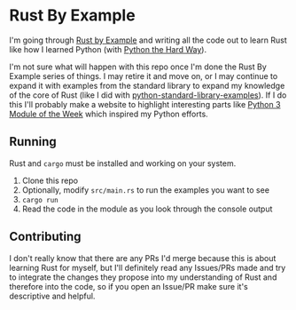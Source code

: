 # Rust By Example

I'm going through [Rust by Example](https://doc.rust-lang.org/stable/rust-by-example/index.html) and writing all the code out to learn Rust like how I learned Python (with [Python the Hard Way](https://github.com/c4collins/PyTHWay)).

I'm not sure what will happen with this repo once I'm done the Rust By Example series of things. I may retire it and move on, or I may continue to expand it with examples from the standard library to expand my knowledge of the core of Rust (like I did with [python-standard-library-examples](https://github.com/c4collins/python-standard-library-examples)). If I do this I'll probably make a website to highlight interesting parts like [Python 3 Module of the Week](https://pymotw.com/3/) which inspired my Python efforts.

## Running

Rust and `cargo` must be installed and working on your system.

1. Clone this repo
3. Optionally, modify `src/main.rs` to run the examples you want to see
3. `cargo run`
4. Read the code in the module as you look through the console output

## Contributing

I don't really know that there are any PRs I'd merge because this is about learning Rust for myself, but I'll definitely read any Issues/PRs made and try to integrate the changes they propose into my understanding of Rust and therefore into the code, so if you open an Issue/PR make sure it's descriptive and helpful.
